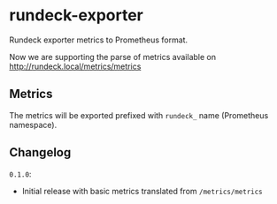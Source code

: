 # rundeck-exporter

Rundeck exporter metrics to Prometheus format.

Now we are supporting the parse of metrics available on http://rundeck.local/metrics/metrics

## Metrics

The metrics will be exported prefixed with `rundeck_` name (Prometheus namespace).

## Changelog

`0.1.0`:

- Initial release with basic metrics translated from `/metrics/metrics`